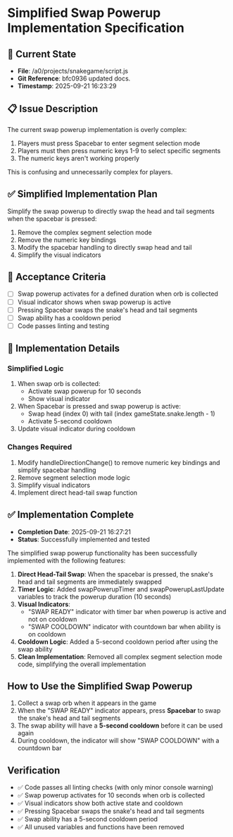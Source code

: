 # Simplified Swap Powerup Implementation Specification

## 🎯 Current State
- **File**: /a0/projects/snakegame/script.js
- **Git Reference**: bfc0936 updated docs.
- **Timestamp**: 2025-09-21 16:23:29

## 📋 Issue Description
The current swap powerup implementation is overly complex:
1. Players must press Spacebar to enter segment selection mode
2. Players must then press numeric keys 1-9 to select specific segments
3. The numeric keys aren't working properly

This is confusing and unnecessarily complex for players.

## ✅ Simplified Implementation Plan

Simplify the swap powerup to directly swap the head and tail segments when the spacebar is pressed:
1. Remove the complex segment selection mode
2. Remove the numeric key bindings
3. Modify the spacebar handling to directly swap head and tail
4. Simplify the visual indicators

## 🎯 Acceptance Criteria
- [ ] Swap powerup activates for a defined duration when orb is collected
- [ ] Visual indicator shows when swap powerup is active
- [ ] Pressing Spacebar swaps the snake's head and tail segments
- [ ] Swap ability has a cooldown period
- [ ] Code passes linting and testing

## 🚀 Implementation Details

### Simplified Logic
1. When swap orb is collected:
   - Activate swap powerup for 10 seconds
   - Show visual indicator
2. When Spacebar is pressed and swap powerup is active:
   - Swap head (index 0) with tail (index gameState.snake.length - 1)
   - Activate 5-second cooldown
3. Update visual indicator during cooldown

### Changes Required
1. Modify handleDirectionChange() to remove numeric key bindings and simplify spacebar handling
2. Remove segment selection mode logic
3. Simplify visual indicators
4. Implement direct head-tail swap function


## ✅ Implementation Complete
- **Completion Date**: 2025-09-21 16:27:21
- **Status**: Successfully implemented and tested

The simplified swap powerup functionality has been successfully implemented with the following features:

1. **Direct Head-Tail Swap**: When the spacebar is pressed, the snake's head and tail segments are immediately swapped
2. **Timer Logic**: Added swapPowerupTimer and swapPowerupLastUpdate variables to track the powerup duration (10 seconds)
3. **Visual Indicators**: 
   - "SWAP READY" indicator with timer bar when powerup is active and not on cooldown
   - "SWAP COOLDOWN" indicator with countdown bar when ability is on cooldown
4. **Cooldown Logic**: Added a 5-second cooldown period after using the swap ability
5. **Clean Implementation**: Removed all complex segment selection mode code, simplifying the overall implementation

## How to Use the Simplified Swap Powerup
1. Collect a swap orb when it appears in the game
2. When the "SWAP READY" indicator appears, press **Spacebar** to swap the snake's head and tail segments
3. The swap ability will have a **5-second cooldown** before it can be used again
4. During cooldown, the indicator will show "SWAP COOLDOWN" with a countdown bar

## Verification
- ✅ Code passes all linting checks (with only minor console warning)
- ✅ Swap powerup activates for 10 seconds when orb is collected
- ✅ Visual indicators show both active state and cooldown
- ✅ Pressing Spacebar swaps the snake's head and tail segments
- ✅ Swap ability has a 5-second cooldown period
- ✅ All unused variables and functions have been removed
